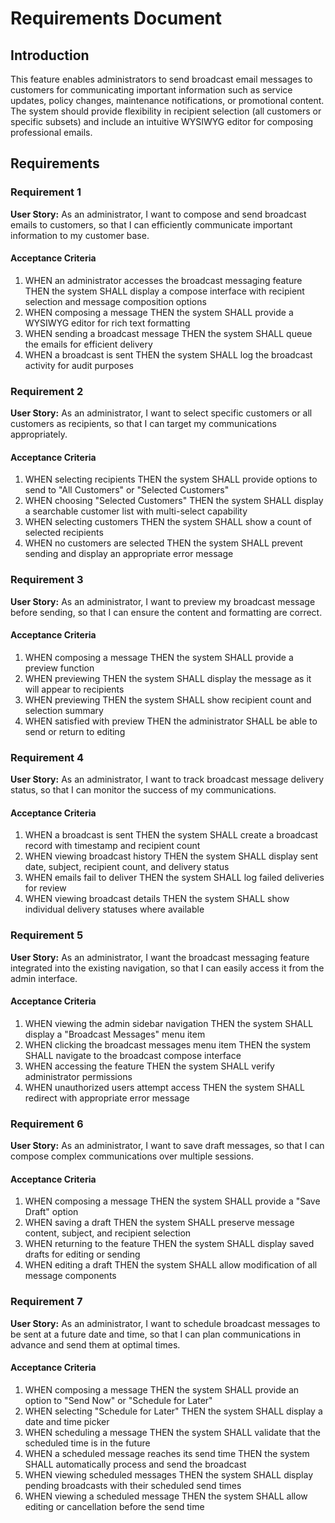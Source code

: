 # Requirements Document

## Introduction

This feature enables administrators to send broadcast email messages to customers for communicating important information such as service updates, policy changes, maintenance notifications, or promotional content. The system should provide flexibility in recipient selection (all customers or specific subsets) and include an intuitive WYSIWYG editor for composing professional emails.

## Requirements

### Requirement 1

**User Story:** As an administrator, I want to compose and send broadcast emails to customers, so that I can efficiently communicate important information to my customer base.

#### Acceptance Criteria

1. WHEN an administrator accesses the broadcast messaging feature THEN the system SHALL display a compose interface with recipient selection and message composition options
2. WHEN composing a message THEN the system SHALL provide a WYSIWYG editor for rich text formatting
3. WHEN sending a broadcast message THEN the system SHALL queue the emails for efficient delivery
4. WHEN a broadcast is sent THEN the system SHALL log the broadcast activity for audit purposes

### Requirement 2

**User Story:** As an administrator, I want to select specific customers or all customers as recipients, so that I can target my communications appropriately.

#### Acceptance Criteria

1. WHEN selecting recipients THEN the system SHALL provide options to send to "All Customers" or "Selected Customers"
2. WHEN choosing "Selected Customers" THEN the system SHALL display a searchable customer list with multi-select capability
3. WHEN selecting customers THEN the system SHALL show a count of selected recipients
4. WHEN no customers are selected THEN the system SHALL prevent sending and display an appropriate error message

### Requirement 3

**User Story:** As an administrator, I want to preview my broadcast message before sending, so that I can ensure the content and formatting are correct.

#### Acceptance Criteria

1. WHEN composing a message THEN the system SHALL provide a preview function
2. WHEN previewing THEN the system SHALL display the message as it will appear to recipients
3. WHEN previewing THEN the system SHALL show recipient count and selection summary
4. WHEN satisfied with preview THEN the administrator SHALL be able to send or return to editing

### Requirement 4

**User Story:** As an administrator, I want to track broadcast message delivery status, so that I can monitor the success of my communications.

#### Acceptance Criteria

1. WHEN a broadcast is sent THEN the system SHALL create a broadcast record with timestamp and recipient count
2. WHEN viewing broadcast history THEN the system SHALL display sent date, subject, recipient count, and delivery status
3. WHEN emails fail to deliver THEN the system SHALL log failed deliveries for review
4. WHEN viewing broadcast details THEN the system SHALL show individual delivery statuses where available

### Requirement 5

**User Story:** As an administrator, I want the broadcast messaging feature integrated into the existing navigation, so that I can easily access it from the admin interface.

#### Acceptance Criteria

1. WHEN viewing the admin sidebar navigation THEN the system SHALL display a "Broadcast Messages" menu item
2. WHEN clicking the broadcast messages menu item THEN the system SHALL navigate to the broadcast compose interface
3. WHEN accessing the feature THEN the system SHALL verify administrator permissions
4. WHEN unauthorized users attempt access THEN the system SHALL redirect with appropriate error message

### Requirement 6

**User Story:** As an administrator, I want to save draft messages, so that I can compose complex communications over multiple sessions.

#### Acceptance Criteria

1. WHEN composing a message THEN the system SHALL provide a "Save Draft" option
2. WHEN saving a draft THEN the system SHALL preserve message content, subject, and recipient selection
3. WHEN returning to the feature THEN the system SHALL display saved drafts for editing or sending
4. WHEN editing a draft THEN the system SHALL allow modification of all message components

### Requirement 7

**User Story:** As an administrator, I want to schedule broadcast messages to be sent at a future date and time, so that I can plan communications in advance and send them at optimal times.

#### Acceptance Criteria

1. WHEN composing a message THEN the system SHALL provide an option to "Send Now" or "Schedule for Later"
2. WHEN selecting "Schedule for Later" THEN the system SHALL display a date and time picker
3. WHEN scheduling a message THEN the system SHALL validate that the scheduled time is in the future
4. WHEN a scheduled message reaches its send time THEN the system SHALL automatically process and send the broadcast
5. WHEN viewing scheduled messages THEN the system SHALL display pending broadcasts with their scheduled send times
6. WHEN viewing a scheduled message THEN the system SHALL allow editing or cancellation before the send time
